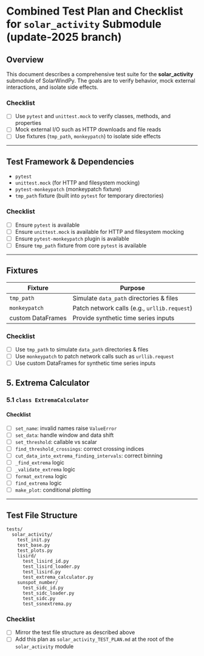 <!--
This file was extracted from combined_test_plan_with_checklist_solar_activity.md.
Source lines: 1-45, 181-197, 239-263
-->
<!-- markdownlint-disable MD024 -->
# Combined Test Plan and Checklist for `solar_activity` Submodule (update-2025 branch)

## Overview

This document describes a comprehensive test suite for the
**solar_activity** submodule of SolarWindPy. The goals are to verify
behavior, mock external interactions, and isolate side effects.

### Checklist

- [ ] Use `pytest` and `unittest.mock` to verify classes, methods, and properties
- [ ] Mock external I/O such as HTTP downloads and file reads
- [ ] Use fixtures (`tmp_path`, `monkeypatch`) to isolate side effects

---

## Test Framework & Dependencies

- `pytest`
- `unittest.mock` (for HTTP and filesystem mocking)
- `pytest-monkeypatch` (monkeypatch fixture)
- `tmp_path` fixture (built into `pytest` for temporary directories)

### Checklist

- [ ] Ensure `pytest` is available
- [ ] Ensure `unittest.mock` is available for HTTP and filesystem mocking
- [ ] Ensure `pytest-monkeypatch` plugin is available
- [ ] Ensure `tmp_path` fixture from core `pytest` is available

---

## Fixtures

| Fixture | Purpose |
| ----------------- | -------------------------------------------- |
| `tmp_path` | Simulate `data_path` directories & files |
| `monkeypatch` | Patch network calls (e.g., `urllib.request`) |
| custom DataFrames | Provide synthetic time series inputs |

### Checklist

- [ ] Use `tmp_path` to simulate `data_path` directories & files
- [ ] Use `monkeypatch` to patch network calls such as `urllib.request`
- [ ] Use custom DataFrames for synthetic time series inputs

## 5. Extrema Calculator

### 5.1 `class ExtremaCalculator`

#### Checklist

- [ ] `set_name`: invalid names raise `ValueError`
- [ ] `set_data`: handle window and data shift
- [ ] `set_threshold`: callable vs scalar
- [ ] `find_threshold_crossings`: correct crossing indices
- [ ] `cut_data_into_extrema_finding_intervals`: correct binning
- [ ] `_find_extrema` logic
- [ ] `_validate_extrema` logic
- [ ] `format_extrema` logic
- [ ] `find_extrema` logic
- [ ] `make_plot`: conditional plotting

---

## Test File Structure

```text
tests/
  solar_activity/
    test_init.py
    test_base.py
    test_plots.py
    lisird/
      test_lisird_id.py
      test_lisird_loader.py
      test_lisird.py
      test_extrema_calculator.py
    sunspot_number/
      test_sidc_id.py
      test_sidc_loader.py
      test_sidc.py
      test_ssnextrema.py
```

### Checklist

- [ ] Mirror the test file structure as described above
- [ ] Add this plan as `solar_activity_TEST_PLAN.md` at the root of the
  `solar_activity` module
